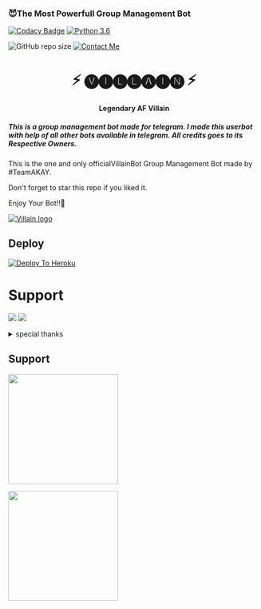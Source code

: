 

<h3>😈The Most Powerfull Group Management Bot </h3>

[![Codacy Badge](https://api.codacy.com/project/badge/Grade/f7c51539e67b483bb8d7749acca51d3a)](https://app.codacy.com/gh/TEAMDAISYXDEVS/DaisyX?utm_source=github.com&utm_medium=referral&utm_content=TEAMDAISYXDEVS/DaisyX&utm_campaign=Badge_Grade_Settings)
[![Python 3.6](https://img.shields.io/badge/Python-3.6%20or%20newer-blue.svg)](https://www.python.org/downloads/release/python-360/)

![GitHub repo size](https://img.shields.io/github/repo-size/TEAMDAISYXDEVS/DaisyX)
[![Contact Me](https://img.shields.io/badge/Telegram-Contact%20Me-informational)](https://t.me/Akborana )

<h1 align="center">⚡ 🅥🅘🅛🅛🅐🅘🅝 ⚡</h1>

<h4 align="center">Legendary AF Villain</h4>

<h5>This is a group management bot made for telegram. I made this userbot with help of all other bots available in telegram. All credits goes to its Respective Owners.</h5>

This is the one and only officialVillainBot Group Management Bot made by #TeamAKAY.

Don't forget to star this repo if you liked it.

Enjoy Your Bot!!💝

[![Villain logo](https://telegra.ph/file/e4778088f85fcf83860fb.jpg)](https://t.me/akborana)

## Deploy
[![Deploy To Heroku](https://www.herokucdn.com/deploy/button.svg)](https://dashboard.heroku.com/new?template=https%3A%2F%2Fgithub.com%2Fakborana%2FVILLAIN_GROUP_BOT)


# Support
<a href="https://t.me/Akborana"><img src="https://img.shields.io/badge/Join-Telegram%20Channel-red.svg?logo=Telegram"></a>
<a href="https://t.me/Akborana"><img src="https://img.shields.io/badge/Join-Telegram%20Group-blue.svg?logo=telegram"></a>


<details>
<summary> special thanks </summary>
<b>AKAY (@Akborana1) Owner</b>
<b>BIG BULL (@Sanskari_balak_Ak) Developer</b>
<b>Team AKAY (@akborana) Promoter</b>
<b>Ayush (@Akborana1) Supporter</b>
<h1>#Villain</h1>
</details>



## Support
   <a href="https://t.me/Akborana"><img src="https://img.shields.io/badge/Channel%20Support%3F-yes-green?&style=flat-square?&logo=telegram" width=220px></a></p>
   <a href="https://t.me/Akborana"><img src="https://img.shields.io/badge/Group%20Support%3F-yes-green?&style=flat-square?&logo=telegram" width=220px></a></p>
   
